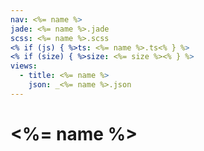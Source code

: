```yaml
---
nav: <%= name %>
jade: <%= name %>.jade
scss: <%= name %>.scss
<% if (js) { %>ts: <%= name %>.ts<% } %>
<% if (size) { %>size: <%= size %><% } %>
views:
  - title: <%= name %>
    json: _<%= name %>.json
---
```


# <%= name %>
